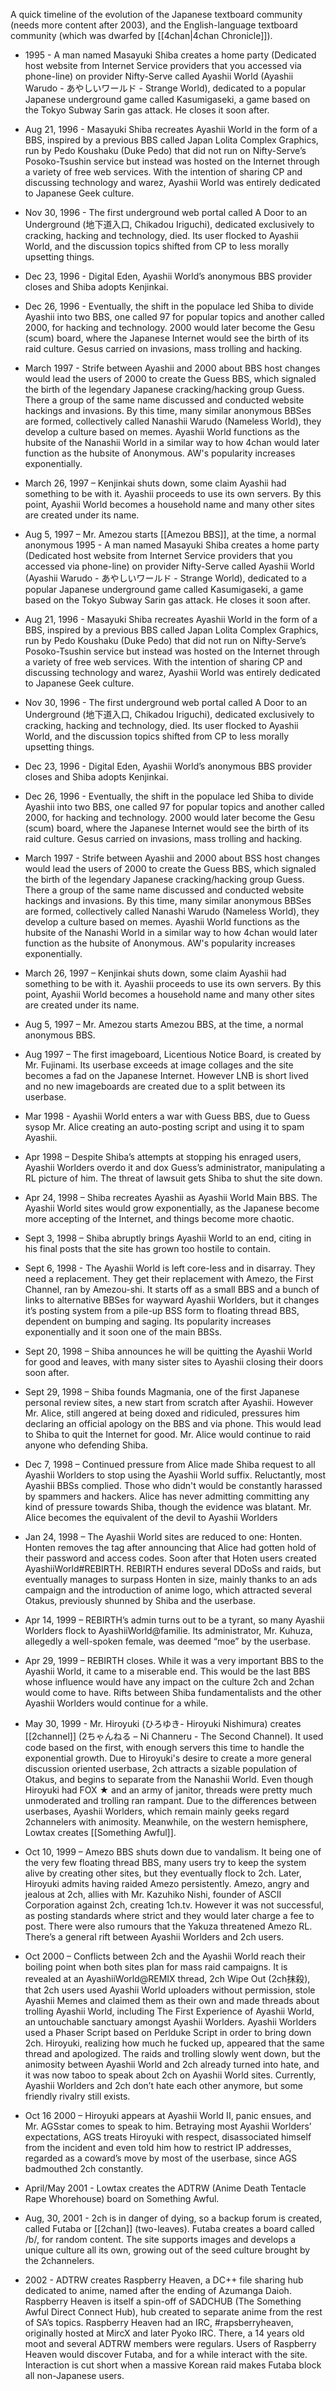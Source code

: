 A quick timeline of the evolution of the Japanese textboard community (needs more content after 2003), and the English-language textboard community (which was dwarfed by [[4chan|4chan Chronicle]]).

* 1995 - A man named Masayuki Shiba creates a home party (Dedicated host website from Internet Service providers that you accessed via phone-line) on provider Nifty-Serve called Ayashii World (Ayashii Warudo - あやしいワールド - Strange World), dedicated to a popular Japanese underground game called Kasumigaseki, a game based on the Tokyo Subway Sarin gas attack. He closes it soon after.

* Aug 21, 1996 - Masayuki Shiba recreates Ayashii World in the form of a BBS, inspired by a previous BBS called Japan Lolita Complex Graphics, run by Pedo Koushaku (Duke Pedo) that did not run on Nifty-Serve’s Posoko-Tsushin service but instead was hosted on the Internet through a variety of free web services. With the intention of sharing CP and discussing technology and warez, Ayashii World was entirely dedicated to Japanese Geek culture. 

* Nov 30, 1996 - The first underground web portal called A Door to an Underground (地下道入口, Chikadou Iriguchi), dedicated exclusively to cracking, hacking and technology, died. Its user flocked to Ayashii World, and the discussion topics shifted from CP to less morally upsetting things. 

* Dec 23, 1996 - Digital Eden, Ayashii World’s anonymous BBS provider closes and Shiba adopts Kenjinkai.

* Dec 26, 1996 - Eventually, the shift in the populace led Shiba to divide Ayashii into two BBS, one called 97 for popular topics and another called 2000, for hacking and technology. 2000 would later become the Gesu (scum) board, where the Japanese Internet would see the birth of its raid culture. Gesus carried on invasions, mass trolling and hacking. 

* March 1997 - Strife between Ayashii and 2000 about BBS host changes would lead the users of 2000 to create the Guess BBS, which signaled the birth of the legendary Japanese cracking/hacking group Guess. There a group of the same name discussed and conducted website hackings and invasions. By this time, many similar anonymous BBSes are formed, collectively called Nanashii Warudo (Nameless World), they develop a culture based on memes. Ayashii World functions as the hubsite of the Nanashii World in a similar way to how 4chan would later function as the hubsite of Anonymous. AW's popularity increases exponentially. 

* March 26, 1997 – Kenjinkai shuts down, some claim Ayashii had something to be with it. Ayashii proceeds to use its own servers. By this point, Ayashii World becomes a household name and many other sites are created under its name.

* Aug 5, 1997 – Mr. Amezou starts [[Amezou BBS]], at the time, a normal anonymous 1995 - A man named Masayuki Shiba creates a home party (Dedicated host website from Internet Service providers that you accessed via phone-line) on provider Nifty-Serve called Ayashii World (Ayashii Warudo - あやしいワールド - Strange World), dedicated to a popular Japanese underground game called Kasumigaseki, a game based on the Tokyo Subway Sarin gas attack. He closes it soon after.
* Aug 21, 1996 - Masayuki Shiba recreates Ayashii World in the form of a BBS, inspired by a previous BBS called Japan Lolita Complex Graphics, run by Pedo Koushaku (Duke Pedo) that did not run on Nifty-Serve’s Posoko-Tsushin service but instead was hosted on the Internet through a variety of free web services. With the intention of sharing CP and discussing technology and warez, Ayashii World was entirely dedicated to Japanese Geek culture. 
* Nov 30, 1996 - The first underground web portal called A Door to an Underground (地下道入口, Chikadou Iriguchi), dedicated exclusively to cracking, hacking and technology, died. Its user flocked to Ayashii World, and the discussion topics shifted from CP to less morally upsetting things. 
* Dec 23, 1996 - Digital Eden, Ayashii World’s anonymous BBS provider closes and Shiba adopts Kenjinkai.
* Dec 26, 1996 - Eventually, the shift in the populace led Shiba to divide Ayashii into two BBS, one called 97 for popular topics and another called 2000, for hacking and technology. 2000 would later become the Gesu (scum) board, where the Japanese Internet would see the birth of its raid culture. Gesus carried on invasions, mass trolling and hacking. 
* March 1997 - Strife between Ayashii and 2000 about BSS host changes would lead the users of 2000 to create the Guess BBS, which signaled the birth of the legendary Japanese cracking/hacking group Guess. There a group of the same name discussed and conducted website hackings and invasions. By this time, many similar anonymous BBSes are formed, collectively called Nanashi Warudo (Nameless World), they develop a culture based on memes. Ayashii World functions as the hubsite of the Nanashi World in a similar way to how 4chan would later function as the hubsite of Anonymous. AW's popularity increases exponentially. 
* March 26, 1997 – Kenjinkai shuts down, some claim Ayashii had something to be with it. Ayashii proceeds to use its own servers. By this point, Ayashii World becomes a household name and many other sites are created under its name.
* Aug 5, 1997 – Mr. Amezou starts Amezou BBS, at the time, a normal anonymous BBS.

* Aug 1997 – The first imageboard, Licentious Notice Board, is created by Mr. Fujinami. Its userbase exceeds at image collages and the site becomes a fad on the Japanese Internet. However LNB is short lived and no new imageboards are created due to a split between its userbase.

* Mar 1998 - Ayashii World enters a war with Guess BBS, due to Guess sysop Mr. Alice creating an auto-posting script and using it to spam Ayashii.

* Apr 1998 – Despite Shiba’s attempts at stopping his enraged users, Ayashii Worlders overdo it and dox Guess’s administrator, manipulating a RL picture of him. The threat of lawsuit gets Shiba to shut the site down. 

* Apr 24, 1998 – Shiba recreates Ayashii as Ayashii World Main BBS. The Ayashii World sites would grow exponentially, as the Japanese become more accepting of the Internet, and things become more chaotic.
* Sept 3, 1998 – Shiba abruptly brings Ayashii World to an end, citing in his final posts that the site has grown too hostile to contain. 

* Sept 6, 1998 - The Ayashii World is left core-less and in disarray. They need a replacement. They get their replacement with Amezo, the First Channel, ran by Amezou-shi. It starts off as a small BBS and a bunch of links to alternative BBSes for wayward Ayashii Worlders, but it changes it’s posting system from a pile-up BSS form to floating thread BBS, dependent on bumping and saging. Its popularity increases exponentially and it soon one of the main BBSs.

* Sept 20, 1998 – Shiba announces he will be quitting the Ayashii World for good and leaves, with many sister sites to Ayashii closing their doors soon after.

* Sept 29, 1998 – Shiba founds Magmania, one of the first Japanese personal review sites, a new start from scratch after Ayashii. However Mr. Alice, still angered at being doxed and ridiculed, pressures him declaring an official apology on the BBS and via phone. This would lead to Shiba to quit the Internet for good. Mr. Alice would continue to raid anyone who defending Shiba.

* Dec 7, 1998 – Continued pressure from Alice made Shiba request to all Ayashii Worlders to stop using the Ayashii World suffix. Reluctantly, most Ayashii BBSs complied. Those who didn't would be constantly harassed by spammers and hackers. Alice has never admitting committing any kind of pressure towards Shiba, though the evidence was blatant. Mr. Alice becomes the equivalent of the devil to Ayashii Worlders

* Jan 24, 1998 – The Ayashii World sites are reduced to one: Honten. Honten removes the tag after announcing that Alice had gotten hold of their password and access codes. Soon after that Hoten users created AyashiiWorld#REBIRTH.  REBIRTH endures several DDoSs and raids, but eventually manages to surpass Honten in size, mainly thanks to an ads campaign and the introduction of anime logo, which attracted several Otakus, previously shunned by Shiba and the userbase.

* Apr 14, 1999 – REBIRTH’s admin turns out to be a tyrant, so many Ayashii Worlders flock to AyashiiWorld@familie. Its administrator, Mr. Kuhuza, allegedly a well-spoken female, was deemed “moe” by the userbase.

* Apr 29, 1999 – REBIRTH closes. While it was a very important BBS to the Ayashii World, it came to a miserable end. This would be the last BBS whose influence would have any impact on the culture 2ch and 2chan would come to have. Rifts between Shiba fundamentalists and the other Ayashii Worlders would continue for a while.

* May 30, 1999 - Mr. Hiroyuki (ひろゆき- Hiroyuki Nishimura) creates [[2channel]] (2ちゃんねる – Ni Channeru - The Second Channel). It used code based on the first, with enough servers this time to handle the exponential growth. Due to Hiroyuki's desire to create a more general discussion oriented userbase, 2ch attracts a sizable population of Otakus, and begins to separate from the Nanashii World. Even though Hiroyuki had FOX ★ and an army of janitor, threads were pretty much unmoderated and trolling ran rampant. Due to the differences between userbases, Ayashii Worlders, which remain mainly geeks regard 2channelers with animosity. Meanwhile, on the western hemisphere, Lowtax creates [[Something Awful]].

* Oct 10, 1999 – Amezo BBS shuts down due to vandalism. It being one of the very few floating thread BBS, many users try to keep the system alive by creating other sites, but they eventually flock to 2ch. Later, Hiroyuki admits having raided Amezo persistently. Amezo, angry and jealous at 2ch, allies with Mr. Kazuhiko Nishi, founder of ASCII Corporation against 2ch, creating 1ch.tv. However it was not successful, as posting standards where strict and they would later charge a fee to post. There were also rumours that the Yakuza threatened Amezo RL. There’s a general rift between Ayashii Worlders and 2ch users.

* Oct 2000 – Conflicts between 2ch and the Ayashii World reach their boiling point when both sites plan for mass raid campaigns. It is revealed at an AyashiiWorld@REMIX thread, 2ch Wipe Out (2ch抹殺), that 2ch users used Ayashii World uploaders without permission, stole Ayashii Memes and claimed them as their own and made threads about trolling Ayashii World, including The First Experience of Ayashii World, an untouchable sanctuary amongst Ayashii Worlders. Ayashii Worlders used a Phaser Script based on Perlduke Script in order to bring down 2ch. Hiroyuki, realizing how much he fucked up, appeared that the same thread and apologized. The raids and trolling slowly went down, but the animosity between Ayashii World and 2ch already turned into hate, and it was now taboo to speak about 2ch on Ayashii World sites. Currently, Ayashii Worlders and 2ch don’t hate each other anymore, but some friendly rivalry still exists.

* Oct 16 2000 – Hiroyuki appears at Ayashii World II, panic ensues, and Mr. AGSstar comes to speak to him. Betraying most Ayashii Worlders’ expectations, AGS treats Hiroyuki with respect, disassociated himself from the incident and even told him how to restrict IP addresses, regarded as a coward’s move by most of the userbase, since AGS badmouthed 2ch constantly.

* April/May 2001 - Lowtax creates the ADTRW (Anime Death Tentacle Rape Whorehouse) board on Something Awful.

* Aug, 30, 2001 - 2ch is in danger of dying, so a backup forum is created, called Futaba or [[2chan]] (two-leaves). Futaba creates a board called /b/, for random content. The site supports images and develops a unique culture all its own, growing out of the seed culture brought by the 2channelers. 

* 2002 - ADTRW creates Raspberry Heaven, a DC++ file sharing hub dedicated to anime, named after the ending of Azumanga Daioh. Raspberry Heaven is itself a spin-off of SADCHUB (The Something Awful Direct Connect Hub), hub created to separate anime from the rest of SA’s topics. Raspberry Heaven had an IRC, #rapsberryheaven, originally hosted at MircX and later Pyoko IRC. There, a 14 years old moot and several ADTRW members were regulars. Users of Raspberry Heaven would discover Futaba, and for a while interact with the site. Interaction is cut short when a massive Korean raid makes Futaba block all non-Japanese users.